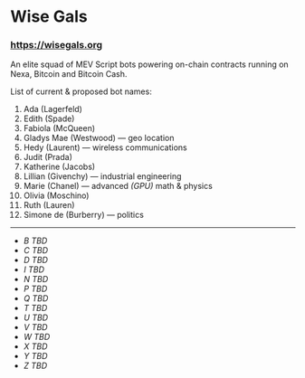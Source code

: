 # Wise Gals

### https://wisegals.org

An elite squad of MEV Script bots powering on-chain contracts running on Nexa, Bitcoin and Bitcoin Cash.

List of current & proposed bot names:
01. Ada (Lagerfeld)
00. Edith (Spade)
00. Fabiola (McQueen)
00. Gladys Mae (Westwood) — geo location
00. Hedy (Laurent) — wireless communications
00. Judit (Prada)
00. Katherine (Jacobs)
00. Lillian (Givenchy) — industrial engineering
00. Marie (Chanel) — advanced _(GPU)_ math & physics
00. Olivia (Moschino)
00. Ruth (Lauren)
00. Simone de (Burberry) — politics

---

- _B TBD_
- _C TBD_
- _D TBD_
- _I TBD_
- _N TBD_
- _P TBD_
- _Q TBD_
- _T TBD_
- _U TBD_
- _V TBD_
- _W TBD_
- _X TBD_
- _Y TBD_
- _Z TBD_
